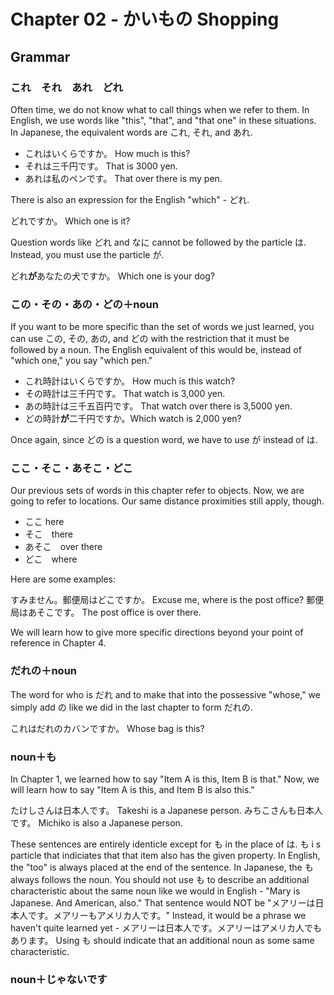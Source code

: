 # Chapter 02 - かいもの Shopping

## Grammar

### これ　それ　あれ　どれ

Often time, we do not know what to call things when we refer to them. In English, we use words like "this", "that", and "that one" in these situations. In Japanese, the equivalent words are これ, それ, and あれ.

* これはいくらですか。	How much is this?
* それは三千円です。		That is 3000 yen.
* あれは私のペンです。	That over there is my pen.

There is also an expression for the English "which" - どれ.

どれですか。			Which one is it?

Question words like どれ and なに cannot be followed by the particle は. Instead, you must use the particle が.

どれ**が**あなたの犬ですか。	Which one is your dog?

### この・その・あの・どの＋noun

If you want to be more specific than the set of words we just learned, you can use この, その, あの, and どの with the restriction that it must be followed by a noun. The English equivalent of this would be, instead of "which one," you say "which pen."

* これ時計はいくらですか。		How much is this watch?
* その時計は三千円です。			That watch is 3,000 yen.
* あの時計は三千五百円です。		That watch over there is 3,5000 yen.
* どの時計**が**二千円ですか。Which watch is 2,000 yen?

Once again, since どの is a question word, we have to use が instead of は.

### ここ・そこ・あそこ・どこ

Our previous sets of words in this chapter refer to objects. Now, we are going to refer to locations. Our same distance proximities still apply, though.

* ここ  here
* そこ　there
* あそこ　over there
* どこ　where

Here are some examples:

すみません。郵便局はどこですか。 Excuse me, where is the post office?
郵便局はあそこです。						The post office is over there.

We will learn how to give more specific directions beyond your point of reference in Chapter 4.

### だれの＋noun

The word for who is だれ and to make that into the possessive "whose," we simply add の like we did in the last chapter to form だれの.

これはだれのカバンですか。 Whose bag is this?

### noun＋も

In Chapter 1, we learned how to say "Item A is this, Item B is that." Now, we will learn how to say "Item A is this, and Item B is also this."

たけしさんは日本人です。	Takeshi is a Japanese person.
みちこさんも日本人です。	Michiko is also a Japanese person.

These sentences are entirely identicle except for も in the place of は. も i s particle that indiciates that that item also has the given property. In English, the "too" is always placed at the end of the sentence. In Japanese, the も always follows the noun. You should not use も to describe an additional characteristic about the same noun like we would in English - "Mary is Japanese. And American, also." That sentence would NOT be "メアリーは日本人です。メアリーもアメリカ人です。" Instead, it would be a phrase we haven't quite learned yet - メアリーは日本人です。メアリーはアメリカ人でもあります。 Using も should indicate that an additional noun as some same characteristic.

### noun＋じゃないです

